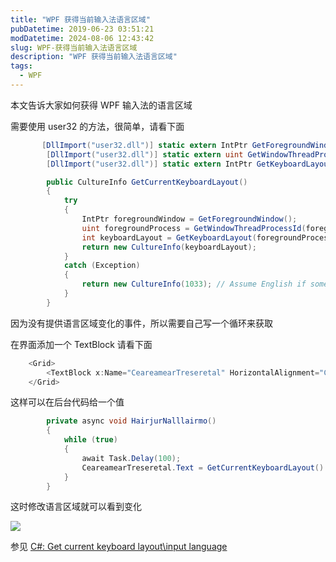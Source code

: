 ```yaml
---
title: "WPF 获得当前输入法语言区域"
pubDatetime: 2019-06-23 03:51:21
modDatetime: 2024-08-06 12:43:42
slug: WPF-获得当前输入法语言区域
description: "WPF 获得当前输入法语言区域"
tags:
  - WPF
---
```





本文告诉大家如何获得 WPF 输入法的语言区域

<!--more-->


<!-- CreateTime:2019/6/23 11:51:21 -->


需要使用 user32 的方法，很简单，请看下面

```csharp
       [DllImport("user32.dll")] static extern IntPtr GetForegroundWindow();
        [DllImport("user32.dll")] static extern uint GetWindowThreadProcessId(IntPtr hwnd, IntPtr proccess);
        [DllImport("user32.dll")] static extern IntPtr GetKeyboardLayout(uint thread);

        public CultureInfo GetCurrentKeyboardLayout()
        {
            try
            {
                IntPtr foregroundWindow = GetForegroundWindow();
                uint foregroundProcess = GetWindowThreadProcessId(foregroundWindow, IntPtr.Zero);
                int keyboardLayout = GetKeyboardLayout(foregroundProcess).ToInt32() & 0xFFFF;
                return new CultureInfo(keyboardLayout);
            }
            catch (Exception)
            {
                return new CultureInfo(1033); // Assume English if something went wrong.
            }
        }
```

因为没有提供语言区域变化的事件，所以需要自己写一个循环来获取

在界面添加一个 TextBlock 请看下面

```csharp
    <Grid>
        <TextBlock x:Name="CeareamearTreseretal" HorizontalAlignment="Center" VerticalAlignment="Center"></TextBlock>
    </Grid>
```

这样可以在后台代码给一个值

```csharp
        private async void HairjurNalllairmo()
        {
            while (true)
            {
                await Task.Delay(100);
                CeareamearTreseretal.Text = GetCurrentKeyboardLayout().DisplayName;
            }
        }
```

这时修改语言区域就可以看到变化

![](images/img-lindexi%2F2018101211845978.png)

参见 [C#: Get current keyboard layout\input language](https://yal.cc/csharp-get-current-keyboard-layout/ )


